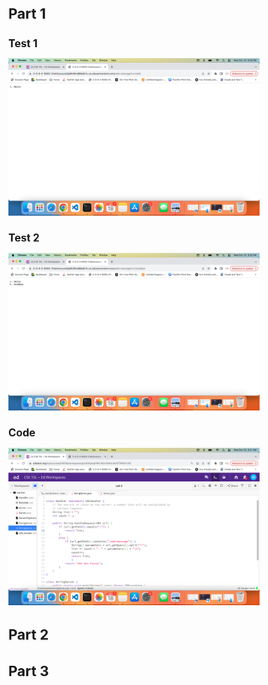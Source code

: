 # Part 1
## Test 1
![Image](Test1.png)


## Test 2
![Image](test2.png)

## Code
![Image](code.png)

# Part 2


# Part 3
